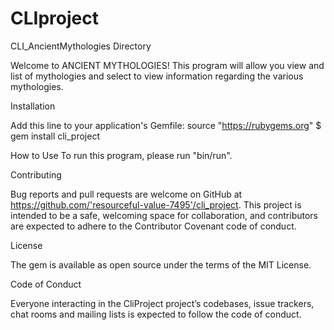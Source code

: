 # CLIproject

CLI_AncientMythologies Directory

Welcome to ANCIENT MYTHOLOGIES! 
This program will allow you view and list of mythologies and select to view information regarding the various mythologies.

Installation

Add this line to your application's Gemfile:
source "https://rubygems.org"
$ gem install cli_project

How to Use
To run this program, please run "bin/run".

Contributing

Bug reports and pull requests are welcome on GitHub at https://github.com/'resourceful-value-7495'/cli_project. This project is intended to be a safe, welcoming space for collaboration, and contributors are expected to adhere to the Contributor Covenant code of conduct.

License

The gem is available as open source under the terms of the MIT License.

Code of Conduct

Everyone interacting in the CliProject project’s codebases, issue trackers, chat rooms and mailing lists is expected to follow the code of conduct.

